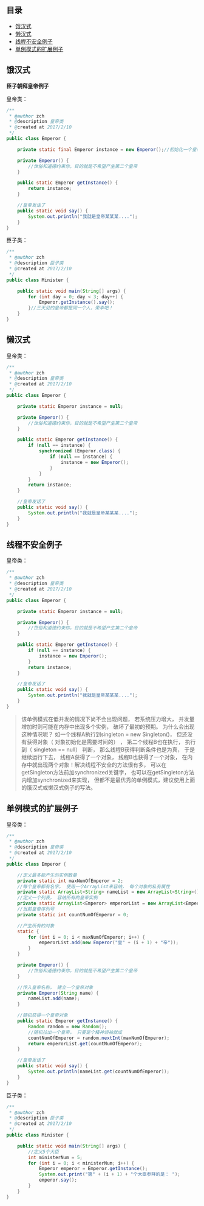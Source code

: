 ## 目录
- [饿汉式](#饿汉式)
- [懒汉式](#懒汉式)
- [线程不安全例子](#线程不安全例子)
- [单例模式的扩展例子](#单例模式的扩展例子)






## 饿汉式

**臣子朝拜皇帝例子**

皇帝类：

```Java
/**
 * @author zch
 * @description 皇帝类
 * @created at 2017/2/10
 */
public class Emperor {

    private static final Emperor instance = new Emperor();//初始化一个皇帝实例

    private Emperor() {
        //世俗和道德约束你，目的就是不希望产生第二个皇帝
    }

    public static Emperor getInstance() {
        return instance;
    }

    //皇帝发话了
    public static void say() {
        System.out.println("我就是皇帝某某某....");
    }
}
```

臣子类：

```Java
/**
 * @author zch
 * @description 臣子类
 * @created at 2017/2/10
 */
public class Minister {

    public static void main(String[] args) {
        for (int day = 0; day < 3; day++) {
            Emperor.getInstance().say();
        }//三天见的皇帝都是同一个人，荣幸吧！
    }
}
```

## 懒汉式

皇帝类：

```Java
/**
 * @author zch
 * @description 皇帝类
 * @created at 2017/2/10
 */
public class Emperor {

    private static Emperor instance = null;

    private Emperor() {
        //世俗和道德约束你，目的就是不希望产生第二个皇帝
    }

    public static Emperor getInstance() {
        if (null == instance) {
            synchronized (Emperor.class) {
                if (null == instance) {
                    instance = new Emperor();
                }
            }
        }
        return instance;
    }

    //皇帝发话了
    public static void say() {
        System.out.println("我就是皇帝某某某....");
    }
}
```

## 线程不安全例子

皇帝类：

```Java
/**
 * @author zch
 * @description 皇帝类
 * @created at 2017/2/10
 */
public class Emperor {

    private static Emperor instance = null;

    private Emperor() {
        //世俗和道德约束你，目的就是不希望产生第二个皇帝
    }

    public static Emperor getInstance() {
        if (null == instance) {
            instance = new Emperor();
        }
        return instance;
    }

    //皇帝发话了
    public static void say() {
        System.out.println("我就是皇帝某某某....");
    }
}
```

> 该单例模式在低并发的情况下尚不会出现问题， 若系统压力增大， 并发量增加时则可能在内存中出现多个实例， 破坏了最初的预期。 为什么会出现这种情况呢？ 如一个线程A执行到singleton = new Singleton()， 但还没有获得对象（ 对象初始化是需要时间的） ， 第二个线程B也在执行， 执行到（ singleton == null） 判断， 那么线程B获得判断条件也是为真， 于是继续运行下去， 线程A获得了一个对象， 线程B也获得了一个对象， 在内存中就出现两个对象！解决线程不安全的方法很有多， 可以在getSingleton方法前加synchronized关键字， 也可以在getSingleton方法内增加synchronized来实现， 但都不是最优秀的单例模式，建议使用上面的饿汉式或懒汉式例子的写法。

## 单例模式的扩展例子

皇帝类：

```Java
/**
 * @author zch
 * @description 皇帝类
 * @created at 2017/2/10
 */
public class Emperor {

    //定义最多能产生的实例数量
    private static int maxNumOfEmperor = 2;
    //每个皇帝都有名字， 使用一个ArrayList来容纳， 每个对象的私有属性
    private static ArrayList<String> nameList = new ArrayList<String>();
    //定义一个列表， 容纳所有的皇帝实例
    private static ArrayList<Emperor> emperorList = new ArrayList<Emperor>();
    //当前皇帝序列号
    private static int countNumOfEmperor = 0;

    //产生所有的对象
    static {
        for (int i = 0; i < maxNumOfEmperor; i++) {
            emperorList.add(new Emperor("皇" + (i + 1) + "帝"));
        }
    }

    private Emperor() {
        //世俗和道德约束你，目的就是不希望产生第二个皇帝
    }

    //传入皇帝名称， 建立一个皇帝对象
    private Emperor(String name) {
        nameList.add(name);
    }

    //随机获得一个皇帝对象
    public static Emperor getInstance() {
        Random random = new Random();
        //随机拉出一个皇帝， 只要是个精神领袖就成
        countNumOfEmperor = random.nextInt(maxNumOfEmperor);
        return emperorList.get(countNumOfEmperor);
    }

    //皇帝发话了
    public static void say() {
        System.out.println(nameList.get(countNumOfEmperor));
    }
}
```

臣子类：

```Java
/**
 * @author zch
 * @description 臣子类
 * @created at 2017/2/10
 */
public class Minister {

    public static void main(String[] args) {
        //定义5个大臣
        int ministerNum = 5;
        for (int i = 0; i < ministerNum; i++) {
            Emperor emperor = Emperor.getInstance();
            System.out.print("第" + (i + 1) + "个大臣参拜的是： ");
            emperor.say();
        }
    }
}
```
